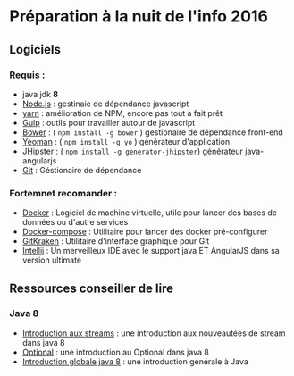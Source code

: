 

# Préparation à la nuit de l'info 2016


## Logiciels

### Requis :

* java jdk **8**
* [Node.js][] : gestinaie de dépendance javascript
* [yarn][] : amélioration de NPM, encore pas tout à fait prêt
* [Gulp][] : outils pour travailler autour de javascript
* [Bower][] : ( `npm install -g bower` ) gestionaire de dépendance front-end
* [Yeoman][] : ( `npm install -g yo` ) générateur d'application
* [JHipster][] : ( `npm install -g generator-jhipster`) générateur java-angularjs
* [Git][] : Géstionaire de dépendance

### Fortemnet recomander :

* [Docker][] : Logiciel de machine virtuelle, utile pour lancer des bases de données ou d'autre services
* [Docker-compose][] : Utilitaire pour lancer des docker pré-configurer
* [GitKraken][] : Utilitaire d'interface graphique pour Git
* [Intellij][] : Un merveilleux IDE avec le support java ET AngularJS dans sa version ultimate


## Ressources conseiller de lire

### Java 8

* [Introduction aux streams][] : une introduction aux nouveautées de stream dans java 8
* [Optional][] : une introduction au Optional dans java 8
* [Introduction globale java 8][] : une introduction générale à Java

[Introduction globale java 8]: http://www.supinfo.com/articles/single/1467-introduction-java-8-expressions-lambda-interface-fonctionnelle
[Optional]: http://www.deadcoderising.com/2015-10-06-java-8-removing-null-checks-with-optional/
[Introduction aux streams]: http://winterbe.com/posts/2014/07/31/java8-stream-tutorial-examples/
[yarn]: https://yarnpkg.com
[Node.js]: https://nodejs.org/
[Bower]: http://bower.io/
[Gulp]: http://gulpjs.com/
[Yeoman]: http://yeoman.io
[JHipster]: http://jhipster.github.io/
[Git]: https://git-scm.com
[Docker]: https://docs.docker.com/engine/installation/
[Docker-compose]: https://docs.docker.com/compose/install/
[GitKraken]: http://gitkraken.com
[Intellij]: https://www.jetbrains.com/idea/
